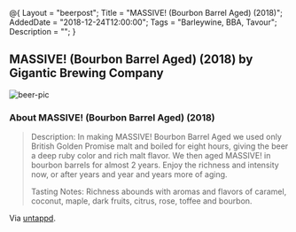 @{ 
 Layout = "beerpost"; 
 Title = "MASSIVE! (Bourbon Barrel Aged) (2018)"; 
 AddedDate = "2018-12-24T12:00:00"; 
 Tags = "Barleywine, BBA, Tavour"; 
 Description = ""; 
 } 
 

## MASSIVE! (Bourbon Barrel Aged) (2018) by Gigantic Brewing Company

![beer-pic]

### About MASSIVE! (Bourbon Barrel Aged) (2018)

> Description: In making MASSIVE! Bourbon Barrel Aged we used only British Golden Promise malt and boiled for eight hours, giving the beer a deep ruby color and rich malt flavor. We then aged MASSIVE! in bourbon barrels for almost 2 years. Enjoy the richness and intensity now, or after years and year and years more of aging.
>
>Tasting Notes: Richness abounds with aromas and flavors of caramel, coconut, maple, dark fruits, citrus, rose, toffee and bourbon.

Via [untappd][untappd-url].

[untappd-url]: <https://untappd.com/b/gigantic-brewing-company-massive-bourbon-barrel-aged-2018/2929619>
[beer-pic]: https://jasonpowley.com/assets/img/2018-12-24-massive-bourbon-barrel-aged-2018.jpeg "MASSIVE! (Bourbon Barrel Aged) (2018) by Gigantic Brewing Company"
